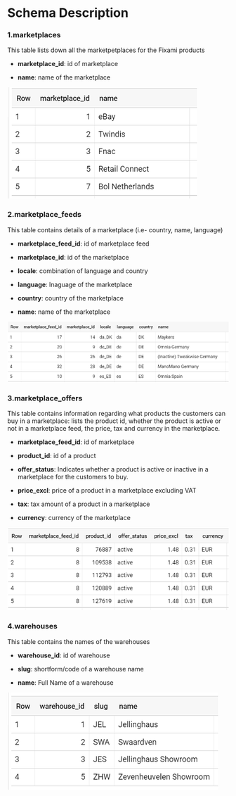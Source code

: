 # Schema Description



### 1.marketplaces

This table lists down all the marketpetplaces for the Fixami products

+ **marketplace_id**: id of marketplace

+ **name**: name of the marketplace

![marketplaces](https://github.com/jahidrazan/DWH_pictures/blob/main/marketplaces.PNG "VIEW of the marketplaces table")


### 2.marketplace_feeds
 
This table contains details of a marketplace (i.e- country, name, language)

+ **marketplace_feed_id**: id of marketplace feed

+ **marketplace_id**: id of the marketplace

+ **locale**: combination of language and country 

+ **language**: lnaguage of the marketplace

+ **country**: country of the marketplace

+ **name**: name of the marketplace


![marketplace_feeds](https://github.com/jahidrazan/DWH_pictures/blob/main/marketplace_feeds.PNG "VIEW of the marketplace_feeds table")

### 3.marketplace_offers 

This table contains information regarding what products the customers can buy in a marketplace: lists the product id, whether the product is active or not in a marketplace feed, the price, tax and currency in the marketplace. 


+ **marketplace_feed_id**: id of marketplace

+ **product_id**: id of a product

+ **offer_status**: Indicates whether a product is active or inactive in a marketplace for the customers to buy. 

+ **price_excl**: price of a product in a marketplace excluding VAT

+ **tax**: tax amount of a product in a marketplace

+ **currency**: currency of the marketplace


![marketplace_offers](https://github.com/jahidrazan/DWH_pictures/blob/main/marketplace_offers.PNG "VIEW of the marketplace_offers table")

### 4.warehouses

This table contains the names of the warehouses 


+ **warehouse_id**: id of warehouse

+ **slug**: shortform/code of a warehouse name

+ **name**: Full Name of a warehouse

![warehouses](https://github.com/jahidrazan/DWH_pictures/blob/main/Warehouses.PNG "VIEW of the Warehouses table")
